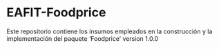 # EAFIT-Foodprice
Este repositorio contiene los insumos empleados en la construcción y la implementación del paquete ‘Foodprice’ version 1.0.0
